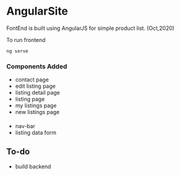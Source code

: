 # AngularSite
 
FontEnd is built using AngularJS for simple product list. (Oct,2020)

To run frontend
```
ng serve
```

### Components Added
- contact page
- edit listing page
- listing detail page
- listing page
- my listings page
- new listings page
####
- nav-bar
- listing data form

## To-do

- build backend

